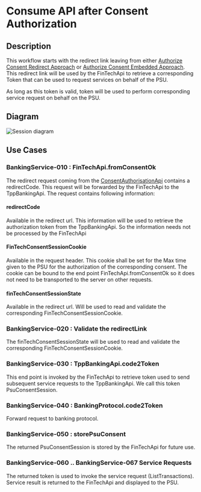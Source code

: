 # Consume API after Consent Authorization

## Description
This workflow starts with the redirect link leaving from either [Authorize Consent Redirect Approach](5b-psuAuthRedirectConsent.md) or [Authorize Consent Embedded Approach](5a-psuAuthEmbeddedConsent.md). This redirect link will be used by the FinTechApi to retrieve a corresponding Token that can be used to request services on behalf of the PSU.

As long as this token is valid, token will be used to perform corresponding service request on behalf on the PSU. 

## Diagram

![Session diagram](http://www.plantuml.com/plantuml/proxy?src=https://raw.githubusercontent.com/adorsys/open-banking-gateway/develop/docs/architecture/diagrams/useCases/6-consume_api.puml&fmt=svg&vvv=1&sanitize=true)  

## Use Cases

### BankingService-010 : FinTechApi.fromConsentOk
The redirect request coming from the [ConsentAuthorisationApi](dictionary.md#ConsentAuthorisationApi) contains a redirectCode. This request will be forwarded by the FinTechApi to the TppBankingApi. The request contains following information:

#### redirectCode
Available in the redirect url. This information will be used to retrieve the authorization token from the TppBankingApi. So the information needs not be processed by the FinTechApi

#### FinTechConsentSessionCookie
Available in the request header. This cookie shall be set for the Max time given to the PSU for the authorization of the corresponding consent. The cookie can be bound to the end point FinTechApi.fromConsentOk so it does not need to be transported to the server on other requests.

#### finTechConsentSessionState
Available in the redirect url. Will be used to read and validate the corresponding FinTechConsentSessionCookie.

### BankingService-020 : Validate the redirectLink
The finTechConsentSessionState will be used to read and validate the corresponding FinTechConsentSessionCookie. 

### BankingService-030 : TppBankingApi.code2Token
This end point is invoked by the FinTechApi to retrieve token used to send subsequent service requests to the TppBankingApi. We call this token PsuConsentSession.
  
### BankingService-040 : BankingProtocol.code2Token
Forward request to banking protocol.

### BankingService-050 : storePsuConsent
The returned PsuConsentSession is stored by the FinTechApi for future use. 

### BankingService-060 .. BankingService-067 Service Requests
The returned token is used to invoke the service request (ListTransactions). Service result is returned to the FinTechApi and displayed to the PSU.

